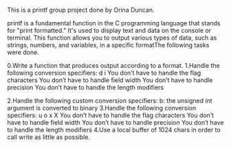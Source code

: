 This is a printf group project done by Orina Duncan.

printf is a fundamental function in the C programming language that stands for "print formatted." It's used to display text and data on the console or terminal. This function allows you to output various types of data, such as strings, numbers, and variables, in a specific formatThe following tasks were done.

0.Write a function that produces output according to a format. 
1.Handle the following conversion specifiers:
d
i
You don’t have to handle the flag characters
You don’t have to handle field width
You don’t have to handle precision
You don’t have to handle the length modifiers

2.Handle the following custom conversion specifiers:
b: the unsigned int argument is converted to binary
3.Handle the following conversion specifiers:
u
o
x
X
You don’t have to handle the flag characters
You don’t have to handle field width
You don’t have to handle precision
You don’t have to handle the length modifiers
4.Use a local buffer of 1024 chars in order to call write as little as possible.
